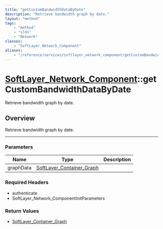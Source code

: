 ```yaml
---
title: "getCustomBandwidthDataByDate"
description: "Retrieve bandwidth graph by date."
layout: "method"
tags:
    - "method"
    - "sldn"
    - "Network"
classes:
    - "SoftLayer_Network_Component"
aliases:
    - "/reference/services/softlayer_network_component/getCustomBandwidthDataByDate"
---
```

# [SoftLayer_Network_Component](/reference/services/SoftLayer_Network_Component)::getCustomBandwidthDataByDate


Retrieve bandwidth graph by date.


## Overview 
Retrieve bandwidth graph by date. 

-----

### Parameters 
|Name | Type | Description |
| --- | --- | --- |
|graphData| <a href='/reference/datatypes/SoftLayer_Container_Graph'>SoftLayer_Container_Graph </a>| |


### Required Headers
* authenticate
* SoftLayer_Network_ComponentInitParameters


### Return Values
* <a href='/reference/datatypes/SoftLayer_Container_Graph'>SoftLayer_Container_Graph </a>




